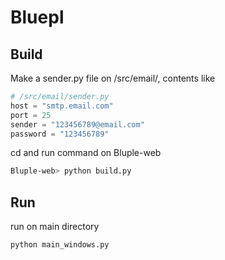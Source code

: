 # Bluepl

## Build

Make a sender.py file on /src/email/, contents like

```python
# /src/email/sender.py
host = "smtp.email.com"
port = 25
sender = "123456789@email.com"
password = "123456789"
```

cd and run command on Bluple-web

```bash
Bluple-web> python build.py
```

## Run

run on main directory

```bash
python main_windows.py
```
